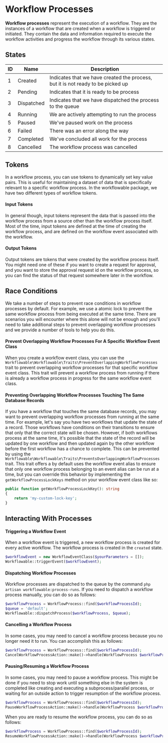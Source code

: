 # Workflow Processes

**Workflow processes** represent the execution of a workflow. They are the instances of a workflow that are created 
when a workflow is triggered or initiated. They contain the data and information required to execute the workflow activities and progress the workflow through its various states.

## States

| ID | Name       | Description                                                                     |
|----|------------|---------------------------------------------------------------------------------|
| 1  | Created    | Indicates that we have created the process, but it is not ready to be picked up |
| 2  | Pending    | Indicates that it is ready to be process                                        |
| 3  | Dispatched | Indicates that we have dispatched the process to the queue                      |
| 4  | Running    | We are actively attempting to run the process                                   |
| 5  | Paused     | We've paused work on the process                                                |
| 6  | Failed     | There was an error along the way                                                |
| 7  | Completed  | We've concluded all work for the process                                        |
| 8  | Cancelled  | The workflow process was cancelled                                              |

## Tokens

In a workflow process, you can use tokens to dynamically set key value pairs.  This is useful for maintaining a dataset of data that is specifically relevant to a specific workflow process.  In the workflowable package, we have two
different types of workflow tokens.

#### Input Tokens
In general though, input tokens represent the data that is passed into the workflow process from a source other than the 
workflow process itself.  Most of the time, input tokens are defined at the time of creating the workflow process, and 
are defined on the workflow event associated with the workflow.

#### Output Tokens
Output tokens are tokens that were created by the workflow process itself.  You might need one of these if you want
to create a request for approval, and you want to store the approval request id on the workflow process, so you can
find the status of that request somewhere later in the workflow.

## Race Conditions

We take a number of steps to prevent race conditions in workflow processes by default.  For example, we use a atomic
lock to
prevent the same workflow process from being executed at the same time. There are scenarios you will encounter where this
alone will not be enough and you'll need to take additional steps to prevent overlapping workflow processes and we provide
a number of tools to help you do this.

#### Prevent Overlapping Workflow Processes For A Specific Workflow Event Class

When you create a workflow event class, you can use the
`Workflowable\Workflowable\Traits\PreventOverlappingWorkflowProcesses`
trait to prevent overlapping workflow processes for that specific workflow event class.  This trait will prevent a workflow
process from running if there is already a workflow process in progress for the same workflow event class.

#### Preventing Overlapping Workflow Processes Touching The Same Database Records

If you have a workflow that touches the same database records, you may want to prevent overlapping workflow processes from
running at the same time.  For example, let's say you have two workflows that update the state of a record.  Those
workflows have conditions on their transitions to ensure that only that the correct state will be chosen.  However,
if both workflows process at the same time, it's possible that the state of the record will be updated by one workflow
and then updated again by the other workflow before the first workflow has a chance to complete.  This can be prevented
by using the `Workflowable\Workflowable\Traits\PreventsOverlappingWorkflowProcesses` trait.  This trait offers
a by default uses the workflow event alias to ensure that only one workflow process belonging to an event alias can be run
at a time, but you can override this behavior by implementing the `getWorkflowProcessLockKeys` method on your workflow event
class like so:

```php
public function getWorkflowProcessLockKey(): string
{
    return 'my-custom-lock-key';
}
```

## Interacting With Processes

#### Triggering a Workflow Event

When a workflow event is triggered, a new workflow process is created for every active workflow.  The workflow
process is created in the `created` state.

```php
$workflowEvent = new WorkflowEventClass($yourParameters = []);
Workflowable::triggerEvent($workflowEvent);
```

#### Dispatching Workflow Processes
Workflow processes are dispatched to the queue by the command `php artisan workflowable:process-runs`.  If you need to
dispatch a workflow process manually, you can do so as follows:

```php
$workflowProcess = WorkflowProcess::find($workflowProcessId);
$queue = 'default';
Workflowable::dispatchProcess($workflowProcess, $queue);
```

#### Cancelling a Workflow Process

In some cases, you may need to cancel a workflow process because you no longer need it to run.  You can accomplish this
as follows:

```php
$workflowProcess = WorkflowProcess::find($workflowProcessId);
CancelWorkflowProcessAction::make()->handle(WorkflowProcess $workflowProcess);
```

#### Pausing/Resuming a Workflow Process

In some cases, you may need to pause a workflow process.  This might be done if you need to stop work until 
something else in the system is completed like creating and executing a subprocess/parallel process, or waiting for 
an outside action to trigger resumption of the workflow process.

```php
$workflowProcess = WorkflowProcess::find($workflowProcessId);
PauseWorkflowProcessAction::make()->handle(WorkflowProcess $workflowProcess);
```

When you are ready to resume the workflow process, you can do so as follows:

```php
$workflowProcess = WorkflowProcess::find($workflowProcessId);
ResumeWorkflowProcessAction::make()->handle(WorkflowProcess $workflowProcess);
```
